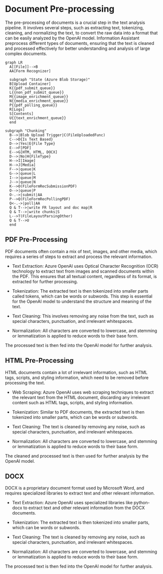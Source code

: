 # Document Pre-processing
The pre-processing of documents is a crucial step in the text analysis pipeline. It involves several steps, such as extracting text, tokenizing, cleaning, and normalizing the text, to convert the raw data into a format that can be easily analyzed by the OpenAI model. Information Assistant preprocess different types of documents, ensuring that the text is cleaned and processed effectively for better understanding and analysis of large complex documents. 

```mermaid
graph LR
  A[[File]]-->B
  AA[Form Recognizer]

  subgraph "State (Azure Blob Storage)"
  B[Upload Container]
  K{{pdf_submit_queue}}
  L{{non_pdf_submit_queue}}
  M{{image_enrichment_queue}}
  N{{media_enrichment_queue}}
  P{{pdf_polling_queue}}
  R[Logs]
  S[Contents]
  U{{text_enrichment_queue}}
  end

subgraph "Chunking"
  B-->|Blob Upload Trigger|C(FileUploadedFunc)
  C-->D{Is Text Based}
  D-->|Yes|E{File Type}
  E-->F[PDF]
  E-->G[HTM, HTML, DOCX]
  D-->|No|H{FileType}
  H-->I[Image]
  H-->J[Media]
  F-->|queue|K
  G-->|queue|L
  I-->|queue|M
  J-->|queue|N
  K-->O(FileFormRecSubmissionPDF)
  O-->|queue|P
  O-.->|submit|AA
  P-->Q(FileFormRecPollingPDF)
  Q<-.->|poll|AA
  Q & T-->|write FR layout and doc map|R
  Q & T-->|write chunks|S
  L-->T(FileLayoutParsingOther)
  Q & T-->U
  end

```
## PDF Pre-Processing
PDF documents often contain a mix of text, images, and other media, which requires a series of steps to extract and process the relevant information.

- Text Extraction: Azure OpenAI uses Optical Character Recognition (OCR) technology to extract text from images and scanned documents within the PDF. This ensures that all textual content, regardless of its format, is extracted for further processing.

- Tokenization: The extracted text is then tokenized into smaller parts called tokens, which can be words or subwords. This step is essential for the OpenAI model to understand the structure and meaning of the text.

- Text Cleaning: This involves removing any noise from the text, such as special characters, punctuation, and irrelevant whitespaces.

- Normalization: All characters are converted to lowercase, and stemming or lemmatization is applied to reduce words to their base form.

The processed text is then fed into the OpenAI model for further analysis.



## HTML Pre-Processing
HTML documents contain a lot of irrelevant information, such as HTML tags, scripts, and styling information, which need to be removed before processing the text.

- Web Scraping: Azure OpenAI uses web scraping techniques to extract the relevant text from the HTML document, discarding any irrelevant content such as HTML tags, scripts, and styling information.

- Tokenization: Similar to PDF documents, the extracted text is then tokenized into smaller parts, which can be words or subwords.

- Text Cleaning: The text is cleaned by removing any noise, such as special characters, punctuation, and irrelevant whitespaces.

- Normalization: All characters are converted to lowercase, and stemming or lemmatization is applied to reduce words to their base form.

The cleaned and processed text is then used for further analysis by the OpenAI model.

## DOCX
DOCX is a proprietary document format used by Microsoft Word, and requires specialized libraries to extract text and other relevant information.

- Text Extraction: Azure OpenAI uses specialized libraries like python-docx to extract text and other relevant information from the DOCX documents.

- Tokenization: The extracted text is then tokenized into smaller parts, which can be words or subwords.

- Text Cleaning: The text is cleaned by removing any noise, such as special characters, punctuation, and irrelevant whitespaces.

- Normalization: All characters are converted to lowercase, and stemming or lemmatization is applied to reduce words to their base form.

The processed text is then fed into the OpenAI model for further analysis.

